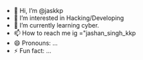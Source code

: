 - 👋 Hi, I’m @jaskkp
- 👀 I’m interested in Hacking/Developing 
- 🌱 I’m currently learning cyber.
- 📫 How to reach me ig ="jashan_singh_kkp
- 😄 Pronouns: ...
- ⚡ Fun fact: ...

<!---
jaskkp/jaskkp is a ✨ special ✨ repository because its `README.md` (this file) appears on your GitHub profile.
You can click the Preview link to take a look at your changes.
--->
